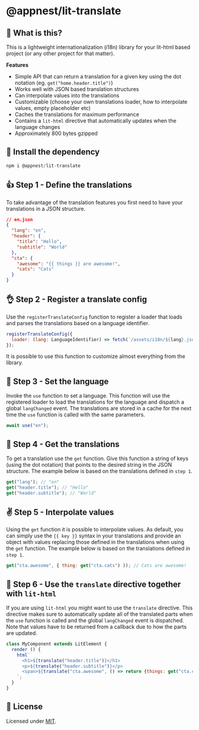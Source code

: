 # @appnest/lit-translate

## 🤔 What is this?

This is a lightweight internationalization (i18n) library for your lit-html based project (or any other project for that matter).

**Features**

* Simple API that can return a translation for a given key using the dot notation (eg. `get("home.header.title")`)
* Works well with JSON based translation structures
* Can interpolate values into the translations
* Customizable (choose your own translations loader, how to interpolate values, empty placeholder etc)
* Caches the translations for maximum performance
* Contains a `lit-html` directive that automatically updates when the language changes
* Approximately 800 bytes gzipped

## 🎉 Install the dependency

```javascript
npm i @appnest/lit-translate
```

## 👍 Step 1 - Define the translations

To take advantage of the translation features you first need to have your translations in a JSON structure.

```json
// en.json
{
  "lang": "en",
  "header": {
    "title": "Hello",
    "subtitle": "World"
  },
  "cta": {
    "awesome": "{{ things }} are awesome!",
    "cats": "Cats"
  }
}
```

## 👌 Step 2 - Register a translate config

Use the `registerTranslateConfig` function to register a loader that loads and parses the translations based on a language identifier.

```javascript
registerTranslateConfig({
  loader: (lang: LanguageIdentifier) => fetch(`/assets/i18n/${lang}.json`).then(res => res.json())
});
```

It is possible to use this function to customize almost everything from the library.

## 🙌 Step 3 - Set the language

Invoke the `use` function to set a language. This function will use the registered loader to load the translations for the language and dispatch a global `langChanged` event. The translations are stored in a cache for the next time the `use` function is called with the same parameters.

```javascript
await use("en");
```

## 💪 Step 4 - Get the translations

To get a translation use the `get` function. Give this function a string of keys (using the dot notation) that points to the desired string in the JSON structure. The example below is based on the translations defined in `step 1`.

```javascript
get("lang"); // "en"
get("header.title"); // "Hello"
get("header.subtitle"); // "World"
```

## ✌️ Step 5 - Interpolate values

Using the `get` function it is possible to interpolate values. As default, you can simply use the `{{ key }}` syntax in your translations and provide an object with values replacing those defined in the translations when using the `get` function. The example below is based on the translations defined in `step 1`.

```javascript
get("cta.awesome", { thing: get("cta.cats") )); // Cats are awesome!
```

## 👊 Step 6 - Use the `translate` directive together with `lit-html`

If you are using `lit-html` you might want to use the `translate` directive. This directive makes sure to automatically update all of the translated parts when the `use` function is called and the global `langChanged` event is dispatched. Note that values have to be returned from a callback due to how the parts are updated.

```javascript
class MyComponent extends LitElement {
  render () {
    html`
      <h1>${translate("header.title")}</h1>
      <p>${translate("header.subtitle")}</p>
      <span>${translate("cta.awesome", () => return {things: get("cta.cats") })}</span>
    `;
  }
}
```

## 🎉 License

Licensed under [MIT](https://opensource.org/licenses/MIT).